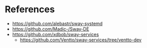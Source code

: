 # References

* https://github.com/alebastr/sway-systemd
* https://github.com/Madic-/Sway-DE
* https://github.com/xdbob/sway-services
    * https://github.com/Ventto/sway-services/tree/ventto-dev
